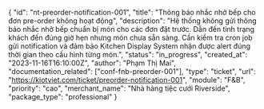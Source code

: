 {
  "id": "nt-preorder-notification-001",
  "title": "Thông báo nhắc nhở bếp cho đơn pre-order không hoạt động",
  "description": "Hệ thống không gửi thông báo nhắc nhở bếp chuẩn bị món cho các đơn đặt trước. Dẫn đến tình trạng khách đến đúng giờ hẹn nhưng món chưa sẵn sàng. Cần kiểm tra cron job gửi notification và đảm bảo Kitchen Display System nhận được alert đúng thời gian theo cấu hình từng món.",
  "status": "in_progress",
  "created_at": "2023-11-16T16:10:00Z",
  "author": "Phạm Thị Mai",
  "documentation_related": ["conf-fnb-preorder-001"],
  "type": "ticket",
  "url": "https://kiotviet.com/ticket/preorder-notification-001",
  "module": "F&B",
  "priority": "cao",
  "merchant_name": "Nhà hàng tiệc cưới Riverside",
  "package_type": "professional"
}
